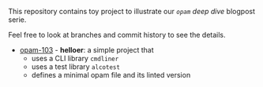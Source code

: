 This repository contains toy project to illustrate our _`opam` deep dive_ blogpost serie.

Feel free to look at branches and commit history to see the details.

* [opam-103]( https://github.com/OCamlPro/opam_bps_examples/tree/opam-103) - **helloer**: a simple project that
  * uses a CLI library `cmdliner`
  * uses a test library `alcotest`
  * defines a minimal opam file and its linted version
